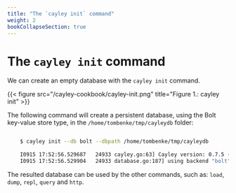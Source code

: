 ```yaml
---
title: "The `cayley init` command"
weight: 2
bookCollapseSection: true
---
```


# The `cayley init` command

We can create an empty database with the `cayley init` command.

{{< figure src="/cayley-cookbook/cayley-init.png" title="Figure 1.: cayley init" >}}

The following command will create a persistent database, using the Bolt key-value store type, in the `/home/tombenke/tmp/cayleydb` folder:

```bash

    $ cayley init --db bolt --dbpath /home/tombenke/tmp/cayleydb 
    
    I0915 17:52:56.529687   24933 cayley.go:63] Cayley version: 0.7.5 (cf576babb7db)
    I0915 17:52:56.529904   24933 database.go:187] using backend "bolt" (/home/tombenke/tmp/cayleydb)

```

The resulted database can be used by the other commands, such as: `load`, `dump`, `repl`, `query` and `http`.

